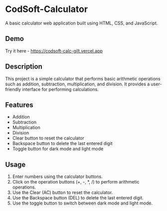 # CodSoft-Calculator

A basic calculator web application built using HTML, CSS, and JavaScript.

## Demo

Try it here - https://codsoft-calc-gilt.vercel.app

## Description

This project is a simple calculator that performs basic arithmetic operations such as addition, subtraction, multiplication, and division. It provides a user-friendly interface for performing calculations.

## Features

- Addition
- Subtraction
- Multiplication
- Division
- Clear button to reset the calculator
- Backspace button to delete the last entered digit
- Toggle button for dark mode and light mode

## Usage

1. Enter numbers using the calculator buttons.
2. Click on the operation buttons (+, -, \*, /) to perform arithmetic operations.
3. Use the Clear (AC) button to reset the calculator.
4. Use the Backspace button (DEL) to delete the last entered digit.
5. Use the toggle button to switch between dark mode and light mode.
